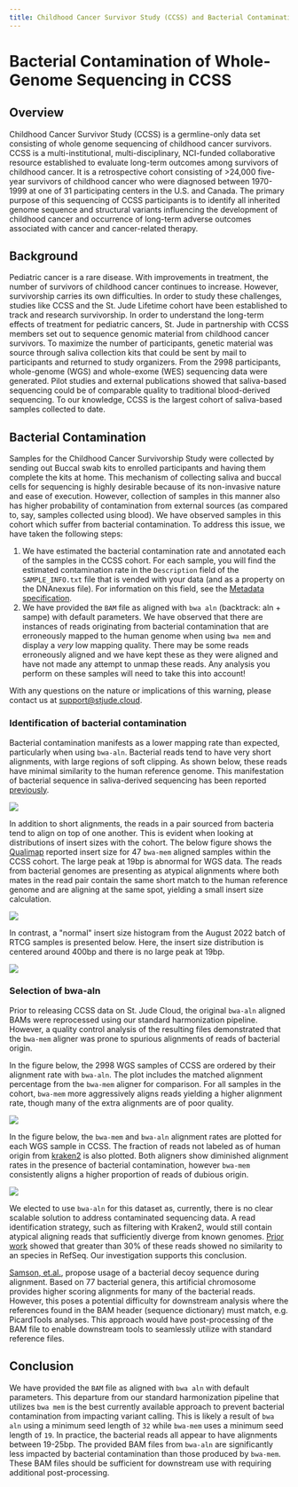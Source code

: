 ```yaml
---
title: Childhood Cancer Survivor Study (CCSS) and Bacterial Contamination
---
```


# Bacterial Contamination of Whole-Genome Sequencing in CCSS

## Overview

Childhood Cancer Survivor Study (CCSS) is a germline-only data set consisting of whole genome sequencing of childhood cancer survivors. CCSS is a multi-institutional, multi-disciplinary, NCI-funded collaborative resource established to evaluate long-term outcomes among survivors of childhood cancer. It is a retrospective cohort consisting of >24,000 five-year survivors of childhood cancer who were diagnosed between 1970-1999 at one of 31 participating centers in the U.S. and Canada. The primary purpose of this sequencing of CCSS participants is to identify all inherited genome sequence and structural variants influencing the development of childhood cancer and occurrence of long-term adverse outcomes associated with cancer and cancer-related therapy.

## Background

Pediatric cancer is a rare disease. With improvements in treatment, the number of survivors of childhood cancer continues to increase. However, survivorship carries its own difficulties. In order to study these challenges, studies like CCSS and the St. Jude Lifetime cohort have been established to track and research survivorship. In order to understand the long-term effects of treatment for pediatric cancers, St. Jude in partnership with CCSS members set out to sequence genomic material from childhood cancer survivors. To maximize the number of participants, genetic material was source through saliva collection kits that could be sent by mail to participants and returned to study organizers. From the 2998 participants, whole-genome (WGS) and whole-exome (WES) sequencing data were generated. Pilot studies and external publications showed that saliva-based sequencing could be of comparable quality to traditional blood-derived sequencing. To our knowledge, CCSS is the largest cohort of saliva-based samples collected to date.

## Bacterial Contamination

Samples for the Childhood Cancer Survivorship Study were collected by sending out Buccal swab kits to enrolled participants and having them complete the kits at home. This mechanism of collecting saliva and buccal cells for sequencing is highly desirable because of its non-invasive nature and ease of execution. However, collection of samples in this manner also has higher probability of contamination from external sources (as compared to, say, samples collected using blood). We have observed samples in this cohort which suffer from bacterial contamination. To address this issue, we have taken the following steps:

1. We have estimated the bacterial contamination rate and annotated each of the samples in the CCSS cohort. For each sample, you will find the estimated contamination rate in the `Description` field of the `SAMPLE_INFO.txt` file that is vended with your data (and as a property on the DNAnexus file). For information on this field, see the [Metadata specification](../metadata-and-clinical#metadata).
2. We have provided the `BAM` file as aligned with `bwa aln` (backtrack: aln + sampe) with default parameters. We have observed that there are instances of reads originating from bacterial contamination that are erroneously mapped to the human genome when using `bwa mem` and display a *very* low mapping quality. There may be some reads erroneously aligned and we have kept these as they were aligned and have not made any attempt to unmap these reads. Any analysis you perform on these samples will need to take this into account!

With any questions on the nature or implications of this warning, please contact us at [support@stjude.cloud](mailto:support@stjude.cloud).

### Identification of bacterial contamination

Bacterial contamination manifests as a lower mapping rate than expected, particularly when using `bwa-aln`. Bacterial reads tend to have very short alignments, with large regions of soft clipping. As shown below, these reads have minimal similarity to the human reference genome. This manifestation of bacterial sequence in saliva-derived sequencing has been reported [previously](https://doi.org/10.1038/s41598-020-76022-4). 

![](./soft-clips.png)

In addition to short alignments, the reads in a pair sourced from bacteria tend to align on top of one another. This is evident when looking at distributions of insert sizes with the cohort. The below figure shows the [Qualimap](https://doi.org/10.1093/bioinformatics/bts503) reported insert size for 47 `bwa-mem` aligned samples within the CCSS cohort. The large peak at 19bp is abnormal for WGS data. The reads from bacterial genomes are presenting as atypical alignments where both mates in the read pair contain the same short match to the human reference genome and are aligning at the same spot, yielding a small insert size calculation.

![](bwa_mem_qualimap_insert_size.png)

In contrast, a "normal" insert size histogram from the August 2022 batch of RTCG samples is presented below. Here, the insert size distribution is centered around 400bp and there is no large peak at 19bp.

![](./aug22_rtcg_qualimap_insert_size.png)

### Selection of bwa-aln

Prior to releasing CCSS data on St. Jude Cloud, the original `bwa-aln` aligned BAMs were reprocessed using our standard harmonization pipeline. However, a quality control analysis of the resulting files demonstrated that the `bwa-mem` aligner was prone to spurious alignments of reads of bacterial origin.

In the figure below, the 2998 WGS samples of CCSS are ordered by their alignment rate with `bwa-aln`. The plot includes the matched alignment percentage from the `bwa-mem` aligner for comparison. For all samples in the cohort, `bwa-mem` more aggressively aligns reads yielding a higher alignment rate, though many of the extra alignments are of poor quality.

![](./ccss_aln_vs_mem_mapping_rates.png)

In the figure below, the `bwa-mem` and `bwa-aln` alignment rates are plotted for each WGS sample in CCSS. The fraction of reads not labeled as of human origin from [kraken2](https://doi.org/10.1186/s13059-019-1891-0) is also plotted. Both aligners show diminished alignment rates in the presence of bacterial contamination, however `bwa-mem` consistently aligns a higher proportion of reads of dubious origin.

![](./kraken_non_human_fraction_with_mapping_aln_mem.png)

We elected to use `bwa-aln` for this dataset as, currently, there is no clear scalable solution to address contaminated sequencing data. A read identification strategy, such as filtering with Kraken2, would still contain atypical aligning reads that sufficiently diverge from known genomes. [Prior work](https://doi.org/10.1038/s41598-020-76022-4) showed that greater than 30% of these reads showed no similarity to an species in RefSeq. Our investigation supports this conclusion.

[Samson, et.al.](https://doi.org/10.1038/s41598-020-76022-4), propose usage of a bacterial decoy sequence during alignment. Based on 77 bacterial genera, this artificial chromosome provides higher scoring alignments for many of the bacterial reads. However, this poses a potential difficulty for downstream analysis where the references found in the BAM header (sequence dictionary) must match, e.g. PicardTools analyses. This approach would have post-processing of the BAM file to enable downstream tools to seamlessly utilize with standard reference files.

## Conclusion

We have provided the `BAM` file as aligned with `bwa aln` with default parameters. This departure from our standard harmonization pipeline that utilizes `bwa mem` is the best currently available approach to prevent bacterial contamination from impacting variant calling. This is likely a result of `bwa aln` using a minimum seed length of `32` while `bwa-mem` uses a minimum seed length of `19`. In practice, the bacterial reads all appear to have alignments between 19-25bp. The provided BAM files from `bwa-aln` are significantly less impacted by bacterial contamination than those produced by `bwa-mem`. These BAM files should be sufficient for downstream use with requiring additional post-processing.